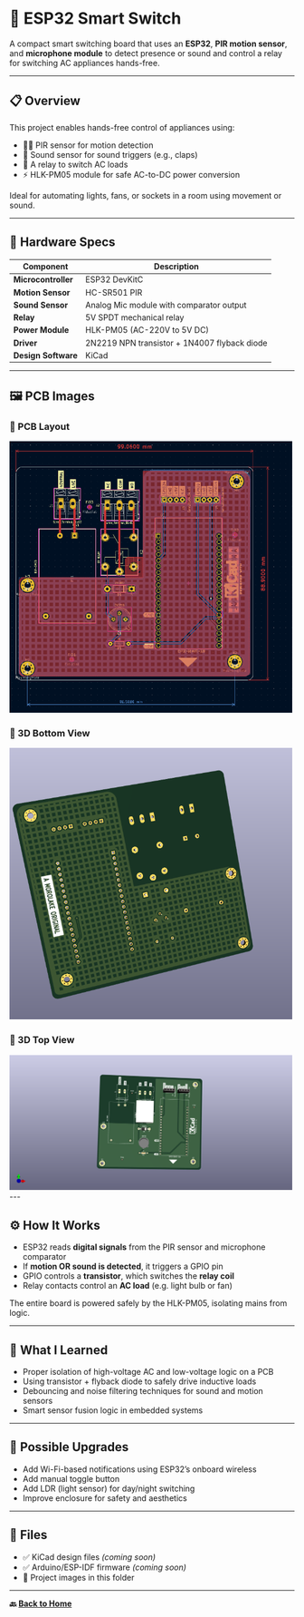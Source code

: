 # 🔌 ESP32 Smart Switch

A compact smart switching board that uses an **ESP32**, **PIR motion sensor**, and **microphone module** to detect presence or sound and control a relay for switching AC appliances hands-free.

---

## 📋 Overview

This project enables hands-free control of appliances using:
- 🕵🏽 PIR sensor for motion detection
- 👏 Sound sensor for sound triggers (e.g., claps)
- 🔁 A relay to switch AC loads
- ⚡ HLK-PM05 module for safe AC-to-DC power conversion

Ideal for automating lights, fans, or sockets in a room using movement or sound.

---

## 🔩 Hardware Specs

| Component            | Description                                |
|----------------------|--------------------------------------------|
| **Microcontroller**  | ESP32 DevKitC                              |
| **Motion Sensor**    | HC-SR501 PIR                               |
| **Sound Sensor**     | Analog Mic module with comparator output   |
| **Relay**            | 5V SPDT mechanical relay                   |
| **Power Module**     | HLK-PM05 (AC-220V to 5V DC)                |
| **Driver**           | 2N2219 NPN transistor + 1N4007 flyback diode |
| **Design Software**  | KiCad                                      |

---
## 🖼️ PCB Images

### 📐 PCB Layout  
<img src="esp32-smart-switch-layout.png" width="500" alt="ESP32 Smart Switch Layout">

### 🎥 3D Bottom View  
<img src="esp32-smart-switch-3D-bottom-view.png" width="500" alt="ESP32 Smart Switch 3D Bottom View">

### 🧊 3D Top View  
<img src="esp32-smart-switch-3D top view.png" width="500" alt="ESP32 Smart Switch 3D Top View">
---

## ⚙️ How It Works

- ESP32 reads **digital signals** from the PIR sensor and microphone comparator
- If **motion OR sound is detected**, it triggers a GPIO pin
- GPIO controls a **transistor**, which switches the **relay coil**
- Relay contacts control an **AC load** (e.g. light bulb or fan)

The entire board is powered safely by the HLK-PM05, isolating mains from logic.

---

## 🧠 What I Learned

- Proper isolation of high-voltage AC and low-voltage logic on a PCB
- Using transistor + flyback diode to safely drive inductive loads
- Debouncing and noise filtering techniques for sound and motion sensors
- Smart sensor fusion logic in embedded systems

---

## 🚀 Possible Upgrades

- Add Wi-Fi-based notifications using ESP32’s onboard wireless
- Add manual toggle button
- Add LDR (light sensor) for day/night switching
- Improve enclosure for safety and aesthetics

---

## 📁 Files

- ✅ KiCad design files *(coming soon)*
- ✅ Arduino/ESP-IDF firmware *(coming soon)*
- 📸 Project images in this folder

---

**🔙 [Back to Home](../../README.md)**
